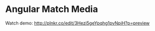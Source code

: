 Angular Match Media
===================

Watch demo: http://plnkr.co/edit/3Hezi5geYpqhg1pvNpiH?p=preview
